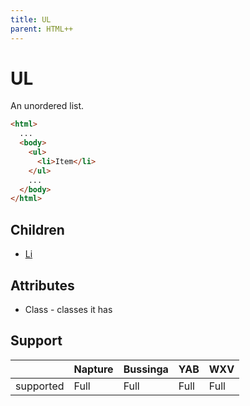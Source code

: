 ```yaml
---
title: UL
parent: HTML++
---
```

# UL
An unordered list.

```html
<html>
  ...
  <body>
    <ul>
      <li>Item</li>
    </ul>
    ...
  </body>
</html>
```

## Children
- [Li](li.md)

## Attributes
- Class - classes it has

## Support

|           | Napture | Bussinga | YAB  | WXV  |
| --------- | ------- | -------- | ---- | ---- |
| supported | Full    | Full     | Full | Full |